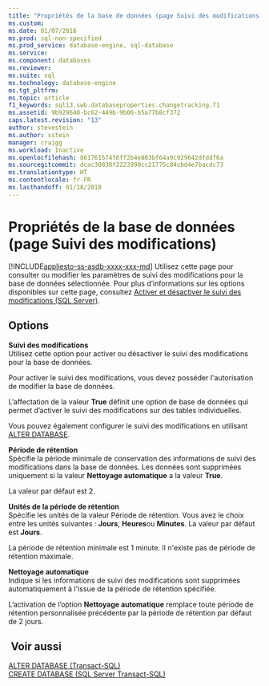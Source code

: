 ```yaml
---
title: "Propriétés de la base de données (page Suivi des modifications) | Microsoft Docs"
ms.custom: 
ms.date: 01/07/2016
ms.prod: sql-non-specified
ms.prod_service: database-engine, sql-database
ms.service: 
ms.component: databases
ms.reviewer: 
ms.suite: sql
ms.technology: database-engine
ms.tgt_pltfrm: 
ms.topic: article
f1_keywords: sql13.swb.databaseproperties.changetracking.f1
ms.assetid: 9b929640-bc62-449b-9b06-b5a77b8cf372
caps.latest.revision: "13"
author: stevestein
ms.author: sstein
manager: craigg
ms.workload: Inactive
ms.openlocfilehash: 861761574f6ff2b4e803bf64a9c929642dfddf6a
ms.sourcegitcommit: dcac30038f2223990cc21775c84cbd4e7bacdc73
ms.translationtype: HT
ms.contentlocale: fr-FR
ms.lasthandoff: 01/18/2018
---
```

# <a name="database-properties-changetracking-page"></a>Propriétés de la base de données (page Suivi des modifications)
[!INCLUDE[appliesto-ss-asdb-xxxx-xxx-md](../../includes/appliesto-ss-asdb-xxxx-xxx-md.md)] Utilisez cette page pour consulter ou modifier les paramètres de suivi des modifications pour la base de données sélectionnée. Pour plus d’informations sur les options disponibles sur cette page, consultez [Activer et désactiver le suivi des modifications &#40;SQL Server&#41;](../../relational-databases/track-changes/enable-and-disable-change-tracking-sql-server.md).  
  
## <a name="options"></a>Options  
 **Suivi des modifications**  
 Utilisez cette option pour activer ou désactiver le suivi des modifications pour la base de données.  
  
 Pour activer le suivi des modifications, vous devez posséder l'autorisation de modifier la base de données.  
  
 L’affectation de la valeur **True** définit une option de base de données qui permet d’activer le suivi des modifications sur des tables individuelles.  
  
 Vous pouvez également configurer le suivi des modifications en utilisant [ALTER DATABASE](../../t-sql/statements/alter-database-transact-sql.md).  
  
 **Période de rétention**  
 Spécifie la période minimale de conservation des informations de suivi des modifications dans la base de données. Les données sont supprimées uniquement si la valeur **Nettoyage automatique** a la valeur **True**.  
  
 La valeur par défaut est 2.  
  
 **Unités de la période de rétention**  
 Spécifie les unités de la valeur Période de rétention. Vous avez le choix entre les unités suivantes : **Jours**, **Heures**ou **Minutes**. La valeur par défaut est **Jours**.  
  
 La période de rétention minimale est 1 minute. Il n'existe pas de période de rétention maximale.  
  
 **Nettoyage automatique**  
 Indique si les informations de suivi des modifications sont supprimées automatiquement à l'issue de la période de rétention spécifiée.  
  
 L’activation de l’option **Nettoyage automatique** remplace toute période de rétention personnalisée précédente par la période de rétention par défaut de 2 jours.  
  
## <a name="see-also"></a> Voir aussi  
 [ALTER DATABASE &#40;Transact-SQL&#41;](../../t-sql/statements/alter-database-transact-sql.md)   
 [CREATE DATABASE &#40;SQL Server Transact-SQL&#41;](../../t-sql/statements/create-database-sql-server-transact-sql.md)  
  
  
